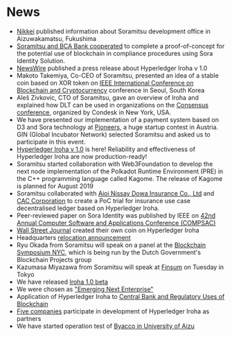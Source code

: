 # News

- [Nikkei](https://www.nikkei.com/article/DGXMZO46908460T00C19A7L01000/) published information about Soramitsu development office in Aizuwakamatsu, Fukushima
- [Soramitsu and BCA Bank cooperated](https://www.newswire.com/news/applications-of-soramitsus-sora-platform-and-hyperledger-iroha-for-20902012) to complete a proof-of-concept for the potential use of blockchain in compliance procedures using Sora Identity Solution.
- [NewsWire](https://www.newswire.com/news/blockchain-platform-initially-developed-in-japan-reaches-development-20895021) published a press release about Hyperledger Iroha v 1.0
- Makoto Takemiya, Co-CEO of Soramitsu, presented an idea of a stable coin based on XOR token on [IEEE International Conference on Blockchain and Cryptocurrency](http://icbc2019.ieee-icbc.org) conference in Seoul, South Korea
- Aleš Zivkovic, CTO of Soramitsu, gave an overview of Iroha and explained how DLT can be used in organizations on the [Consensus conference](https://www.coindesk.com/events/consensus-2019/agenda#speakers), organized by Condesk in New York, USA.
- We have presented our implementation of a payment system based on D3 and Sora technology at [Pioneers](https://pioneers.io/pioneers19#/), a huge startup contest in Austria. GIN (Global Incubator Network) selected Soramitsu and asked us to participate in this event.
- [Hyperledger Iroha v 1.0](https://www.hyperledger.org/blog/2019/05/06/welcome-hyperledger-iroha-1-0-flattening-the-dlt-learning-curve) is here! Reliability and effectiveness of Hyperledger Iroha are now production-ready!
- Soramitsu started collaboration with Web3Foundation to develop the next node implementation of the Polkadot Runtime Environment (PRE) in the C++ programming language called Kagome. The release of Kagome is planned for August 2019
- Soramitsu collaborated with [Aioi Nissay Dowa Insurance Co., Ltd](https://www.aioinissaydowa.co.jp/corporate/about/news/pdf/2018/news_2018111500535.pdf) and [CAC Corporation](https://www.cac.co.jp/news/topics_181115.html) to create a PoC trial for insurance use case decentralised ledger based on Hyperledger Iroha.
- Peer-reviewed paper on Sora Identity was published by IEEE on [42nd Annual Computer Software and Applications Conference (COMPSAC)](https://www.computer.org/csdl/proceedings/compsac/2018/2666/02/266602a582-abs.html)
- [Wall Street Journal](https://www.wsj.com/video/wsjcoin-to-understand-cryptocurrencies-we-created-one/BAB7B17C-9DED-43E5-8670-B5804695DA9A.html) created their own coin on Hyperledger Iroha
- Headquarters [relocation announcement](http://www.soramitsu.co.jp/relocation)
- Ryu Okada from Soramitsu will speak on a panel at the [Blockchain Symposium NYC](https://www.blockchainpilots.nl/blockchainsymposiumnyc), which is being run by the Dutch Government's Blockchain Projects group
- Kazumasa Miyazawa from Soramitsu will speak at [Finsum](http://finsum.jp/speakers.html) on Tuesday in Tokyo
- We have released [Iroha 1.0 beta](https://github.com/hyperledger/iroha/releases/tag/v1.0.0_beta-1)
- We were chosen as ["Emerging Next Enterprise"](http://www.meti.go.jp/press/2017/10/20171020005/20171020005.html)
- Application of Hyperledger Iroha to [Central Bank and Regulatory Uses of Blockchain](https://www.prnewswire.com/news-releases/application-of-hyperledger-iroha-to-central-bank-and-regulatory-uses-of-blockchain-300441943.html)
- [Five companies](https://prtimes.jp/main/html/rd/p/000000007.000019078.html) participate in development of Hyperledger Iroha as partners
- We have started operation test of [Byacco in University of Aizu](http://www.u-aizu.ac.jp/information/byakko-ex.html)
